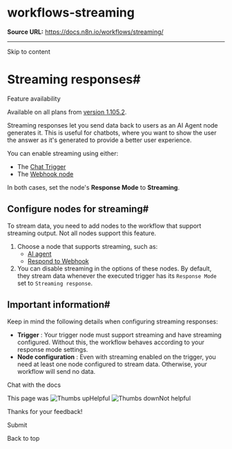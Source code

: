 # workflows-streaming

**Source URL:** https://docs.n8n.io/workflows/streaming/

---

Skip to content 

[ ](https://github.com/n8n-io/n8n-docs/edit/main/docs/workflows/streaming.md "Edit this page")

# Streaming responses#

Feature availability

Available on all plans from [version 1.105.2](../../release-notes/#n8n11052).

Streaming responses let you send data back to users as an AI Agent node generates it. This is useful for chatbots, where you want to show the user the answer as it's generated to provide a better user experience.

You can enable streaming using either:

  * The [Chat Trigger](../../integrations/builtin/core-nodes/n8n-nodes-langchain.chattrigger/)
  * The [Webhook node](../../integrations/builtin/core-nodes/n8n-nodes-base.webhook/)



In both cases, set the node's **Response Mode** to **Streaming**.

## Configure nodes for streaming#

To stream data, you need to add nodes to the workflow that support streaming output. Not all nodes support this feature.

  1. Choose a node that supports streaming, such as:
     * [AI agent](../../integrations/builtin/cluster-nodes/root-nodes/n8n-nodes-langchain.agent/)
     * [Respond to Webhook](../../integrations/builtin/core-nodes/n8n-nodes-base.respondtowebhook/)
  2. You can disable streaming in the options of these nodes. By default, they stream data whenever the executed trigger has its `Response Mode` set to `Streaming response`.



## Important information#

Keep in mind the following details when configuring streaming responses:

  * **Trigger** : Your trigger node must support streaming and have streaming configured. Without this, the workflow behaves according to your response mode settings.
  * **Node configuration** : Even with streaming enabled on the trigger, you need at least one node configured to stream data. Otherwise, your workflow will send no data.



Chat with the docs

This page was ![Thumbs up](/_images/assets/thumb_up.png)Helpful  ![Thumbs down](/_images/assets/thumb_down.png)Not helpful 

Thanks for your feedback! 

Submit 

Back to top